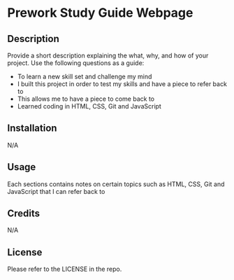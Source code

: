 # Prework Study Guide Webpage

## Description

Provide a short description explaining the what, why, and how of your project. Use the following questions as a guide:

- To learn a new skill set and challenge my mind
- I built this project in order to test my skills and have a piece to refer back to
- This allows me to have a piece to come back to 
- Learned coding in HTML, CSS, Git and JavaScript

## Installation

N/A

## Usage

Each sections contains notes on certain topics such as HTML, CSS, Git and JavaScript that I can refer back to

## Credits

N/A

## License

Please refer to the LICENSE in the repo.

